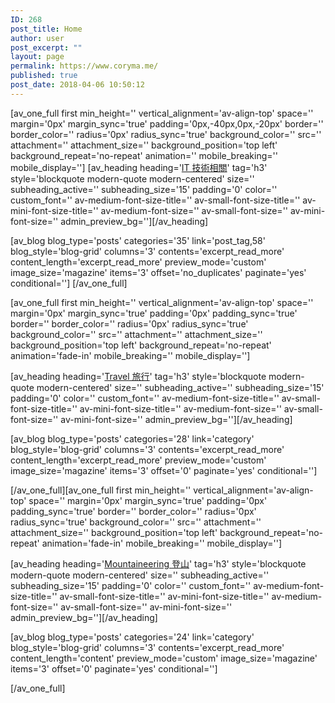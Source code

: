 ```yaml
---
ID: 268
post_title: Home
author: user
post_excerpt: ""
layout: page
permalink: https://www.coryma.me/
published: true
post_date: 2018-04-06 10:50:12
---
```

[av_one_full first min_height='' vertical_alignment='av-align-top' space='' margin='0px' margin_sync='true' padding='0px,-40px,0px,-20px' border='' border_color='' radius='0px' radius_sync='true' background_color='' src='' attachment='' attachment_size='' background_position='top left' background_repeat='no-repeat' animation='' mobile_breaking='' mobile_display='']
[av_heading heading='<a href="https://www.coryma.me/it/">IT 技術相關</a>' tag='h3' style='blockquote modern-quote modern-centered' size='' subheading_active='' subheading_size='15' padding='0' color='' custom_font='' av-medium-font-size-title='' av-small-font-size-title='' av-mini-font-size-title='' av-medium-font-size='' av-small-font-size='' av-mini-font-size='' admin_preview_bg=''][/av_heading]

[av_blog blog_type='posts' categories='35' link='post_tag,58' blog_style='blog-grid' columns='3' contents='excerpt_read_more' content_length='excerpt_read_more' preview_mode='custom' image_size='magazine' items='3' offset='no_duplicates' paginate='yes' conditional='']
[/av_one_full]

[av_one_full first min_height='' vertical_alignment='av-align-top' space='' margin='0px' margin_sync='true' padding='0px' padding_sync='true' border='' border_color='' radius='0px' radius_sync='true' background_color='' src='' attachment='' attachment_size='' background_position='top left' background_repeat='no-repeat' animation='fade-in' mobile_breaking='' mobile_display='']

[av_heading heading='<a href="https://www.coryma.me/travel/">Travel 旅行</a>' tag='h3' style='blockquote modern-quote modern-centered' size='' subheading_active='' subheading_size='15' padding='0' color='' custom_font='' av-medium-font-size-title='' av-small-font-size-title='' av-mini-font-size-title='' av-medium-font-size='' av-small-font-size='' av-mini-font-size='' admin_preview_bg=''][/av_heading]

[av_blog blog_type='posts' categories='28' link='category' blog_style='blog-grid' columns='3' contents='excerpt_read_more' content_length='excerpt_read_more' preview_mode='custom' image_size='magazine' items='3' offset='0' paginate='yes' conditional='']

[/av_one_full][av_one_full first min_height='' vertical_alignment='av-align-top' space='' margin='0px' margin_sync='true' padding='0px' padding_sync='true' border='' border_color='' radius='0px' radius_sync='true' background_color='' src='' attachment='' attachment_size='' background_position='top left' background_repeat='no-repeat' animation='fade-in' mobile_breaking='' mobile_display='']

[av_heading heading='<a href="https://www.coryma.me/mountaineering/">Mountaineering 登山</a>' tag='h3' style='blockquote modern-quote modern-centered' size='' subheading_active='' subheading_size='15' padding='0' color='' custom_font='' av-medium-font-size-title='' av-small-font-size-title='' av-mini-font-size-title='' av-medium-font-size='' av-small-font-size='' av-mini-font-size='' admin_preview_bg=''][/av_heading]

[av_blog blog_type='posts' categories='24' link='category' blog_style='blog-grid' columns='3' contents='excerpt_read_more' content_length='content' preview_mode='custom' image_size='magazine' items='3' offset='0' paginate='yes' conditional='']

[/av_one_full]